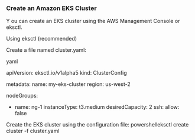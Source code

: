 ### Create an Amazon EKS Cluster
Y
ou can create an EKS cluster using the AWS Management Console or eksctl.

Using eksctl (recommended)

Create a file named cluster.yaml:

yaml

apiVersion: eksctl.io/v1alpha5
kind: ClusterConfig

metadata:
  name: my-eks-cluster
  region: us-west-2

nodeGroups:
  - name: ng-1
    instanceType: t3.medium
    desiredCapacity: 2
    ssh:
      allow: false

Create the EKS cluster using the configuration file:
powershelleksctl create cluster -f cluster.yaml